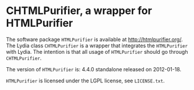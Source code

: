 CHTMLPurifier, a wrapper for HTMLPurifier
=====================================================

The software package `HTMLPurifier` is available at http://htmlpurifier.org/.
The Lydia class `CHTMLPurifier` is a wrapper that integrates the `HTMLPurifier` with Lydia. The 
intention is that all usage of `HTMLPurifier` should go through `CHTMLPurifier`.

The version of `HTMLPurifier` is: 4.4.0 standalone released on 2012-01-18.

`HTMLPurifier` is licensed under the LGPL license, see `LICENSE.txt`.

